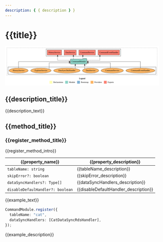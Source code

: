 ```yaml
---
description: { { description } }
---
```


# {{title}}

![{{img_alt}}](./images/CommandModule.png)

## {{description_title}}

{{description_text}}

## {{method_title}}

### {{register_method_title}}

{{register_method_intro}}

| {{property_name}}                | {{property_description}}              |
| -------------------------------- | ------------------------------------- |
| `tableName: string`              | {{tableName_description}}             |
| `skipError?: boolean`            | {{skipError_description}}             |
| `dataSyncHandlers?: Type[]`      | {{dataSyncHandlers_description}}      |
| `disableDefaulHandler?: boolean` | {{disableDefaultHandler_description}} |

{{example_text}}

```ts
CommandModule.register({
  tableName: "cat",
  dataSyncHandlers: [CatDataSyncRdsHandler],
});
```

{{example_description}}

